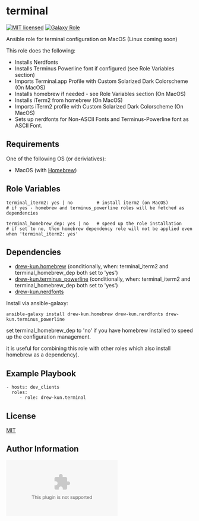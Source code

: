 terminal
=========

[![MIT licensed][mit-badge]][mit-link]
[![Galaxy Role][role-badge]][galaxy-link]

Ansible role for terminal configuration on MacOS (Linux coming soon)

This role does the following:
 - Installs Nerdfonts
 - Installs Terminus Powerline font if configured (see Role Variables section)
 - Imports Terminal.app Profile with Custom Solarized Dark Colorscheme (On MacOS)
 - Installs homebrew if needed - see Role Variables section (On MacOS)
 - Installs iTerm2 from homebrew (On MacOS)
 - Imports iTerm2 profile with Custom Solarized Dark Colorscheme (On MacOS)
 - Sets up nerdfonts for Non-ASCII Fonts and Terminus-Powerline font as ASCII Font.


Requirements
------------

One of the following OS (or deriviatives):
  - MacOS (with [Homebrew][homebrew])

Role Variables
--------------

    terminal_iterm2: yes | no         # install iterm2 (on MacOS)
    # if yes - homebrew and terminus_powerline roles will be fetched as dependencies

    terminal_homebrew_dep: yes | no   # speed up the role installation
    # if set to no, then homebrew dependency role will not be applied even when 'terminal_iterm2: yes'

Dependencies
------------

 - [drew-kun.homebrew][homebrew-galaxy-link] (conditionally, when: terminal_iterm2 and terminal_homebrew_dep both set to 'yes')
 - [drew-kun.terminus_powerline][terminus_powerline-galaxy-link] (conditionally, when: terminal_iterm2 and terminal_homebrew_dep both set to 'yes')
 - [drew-kun.nerdfonts][nerdfonts-galaxy-link]

Install via ansible-galaxy:

    ansible-galaxy install drew-kun.homebrew drew-kun.nerdfonts drew-kun.terminus_powerline

set terminal_homebrew_dep to 'no' if you have homebrew installed to speed up the configuration management.

it is useful for combining this role with other roles which also install homebrew as a dependency).

Example Playbook
----------------

    - hosts: dev_clients
      roles:
         - role: drew-kun.terminal

License
-------

[MIT][mit-link]

Author Information
------------------

![Andrew Shagayev](drewshg@gmail.com)

[role-badge]: https://img.shields.io/badge/role-drew--kun.mac__terminal-green.svg
[galaxy-link]: https://galaxy.ansible.com/drew-kun/mac_terminal/
[homebrew-galaxy-link]: https://galaxy.ansible.com/drew-kun/homebrew/
[nerdfonts-galaxy-link]: https://galaxy.ansible.com/drew-kun/nerdfonts/
[terminus_powerline-galaxy-link]: https://galaxy.ansible.com/drew-kun/terminus_powerline/

[mit-badge]: https://img.shields.io/badge/license-MIT-blue.svg
[mit-link]: https://raw.githubusercontent.com/drew-kun/ansible-terminal/master/LICENSE
[homebrew]: http://brew.sh/
